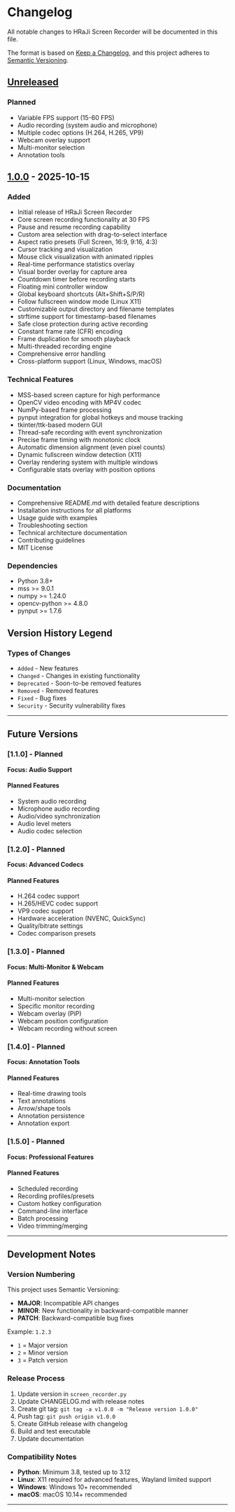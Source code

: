 # Changelog

All notable changes to HRaJi Screen Recorder will be documented in this file.

The format is based on [Keep a Changelog](https://keepachangelog.com/en/1.0.0/),
and this project adheres to [Semantic Versioning](https://semver.org/spec/v2.0.0.html).

## [Unreleased]

### Planned
- Variable FPS support (15-60 FPS)
- Audio recording (system audio and microphone)
- Multiple codec options (H.264, H.265, VP9)
- Webcam overlay support
- Multi-monitor selection
- Annotation tools

## [1.0.0] - 2025-10-15

### Added
- Initial release of HRaJi Screen Recorder
- Core screen recording functionality at 30 FPS
- Pause and resume recording capability
- Custom area selection with drag-to-select interface
- Aspect ratio presets (Full Screen, 16:9, 9:16, 4:3)
- Cursor tracking and visualization
- Mouse click visualization with animated ripples
- Real-time performance statistics overlay
- Visual border overlay for capture area
- Countdown timer before recording starts
- Floating mini controller window
- Global keyboard shortcuts (Alt+Shift+S/P/R)
- Follow fullscreen window mode (Linux X11)
- Customizable output directory and filename templates
- strftime support for timestamp-based filenames
- Safe close protection during active recording
- Constant frame rate (CFR) encoding
- Frame duplication for smooth playback
- Multi-threaded recording engine
- Comprehensive error handling
- Cross-platform support (Linux, Windows, macOS)

### Technical Features
- MSS-based screen capture for high performance
- OpenCV video encoding with MP4V codec
- NumPy-based frame processing
- pynput integration for global hotkeys and mouse tracking
- tkinter/ttk-based modern GUI
- Thread-safe recording with event synchronization
- Precise frame timing with monotonic clock
- Automatic dimension alignment (even pixel counts)
- Dynamic fullscreen window detection (X11)
- Overlay rendering system with multiple windows
- Configurable stats overlay with position options

### Documentation
- Comprehensive README.md with detailed feature descriptions
- Installation instructions for all platforms
- Usage guide with examples
- Troubleshooting section
- Technical architecture documentation
- Contributing guidelines
- MIT License

### Dependencies
- Python 3.8+
- mss >= 9.0.1
- numpy >= 1.24.0
- opencv-python >= 4.8.0
- pynput >= 1.7.6

## Version History Legend

### Types of Changes
- `Added` - New features
- `Changed` - Changes in existing functionality
- `Deprecated` - Soon-to-be removed features
- `Removed` - Removed features
- `Fixed` - Bug fixes
- `Security` - Security vulnerability fixes

---

## Future Versions

### [1.1.0] - Planned
**Focus: Audio Support**

#### Planned Features
- System audio recording
- Microphone audio recording
- Audio/video synchronization
- Audio level meters
- Audio codec selection

### [1.2.0] - Planned
**Focus: Advanced Codecs**

#### Planned Features
- H.264 codec support
- H.265/HEVC codec support
- VP9 codec support
- Hardware acceleration (NVENC, QuickSync)
- Quality/bitrate settings
- Codec comparison presets

### [1.3.0] - Planned
**Focus: Multi-Monitor & Webcam**

#### Planned Features
- Multi-monitor selection
- Specific monitor recording
- Webcam overlay (PiP)
- Webcam position configuration
- Webcam recording without screen

### [1.4.0] - Planned
**Focus: Annotation Tools**

#### Planned Features
- Real-time drawing tools
- Text annotations
- Arrow/shape tools
- Annotation persistence
- Annotation export

### [1.5.0] - Planned
**Focus: Professional Features**

#### Planned Features
- Scheduled recording
- Recording profiles/presets
- Custom hotkey configuration
- Command-line interface
- Batch processing
- Video trimming/merging

---

## Development Notes

### Version Numbering

This project uses Semantic Versioning:
- **MAJOR**: Incompatible API changes
- **MINOR**: New functionality in backward-compatible manner
- **PATCH**: Backward-compatible bug fixes

Example: `1.2.3`
- `1` = Major version
- `2` = Minor version
- `3` = Patch version

### Release Process

1. Update version in `screen_recorder.py`
2. Update CHANGELOG.md with release notes
3. Create git tag: `git tag -a v1.0.0 -m "Release version 1.0.0"`
4. Push tag: `git push origin v1.0.0`
5. Create GitHub release with changelog
6. Build and test executable
7. Update documentation

### Compatibility Notes

- **Python**: Minimum 3.8, tested up to 3.12
- **Linux**: X11 required for advanced features, Wayland limited support
- **Windows**: Windows 10+ recommended
- **macOS**: macOS 10.14+ recommended

---

[Unreleased]: https://github.com/yourusername/screen-recorder/compare/v1.0.0...HEAD
[1.0.0]: https://github.com/yourusername/screen-recorder/releases/tag/v1.0.0

